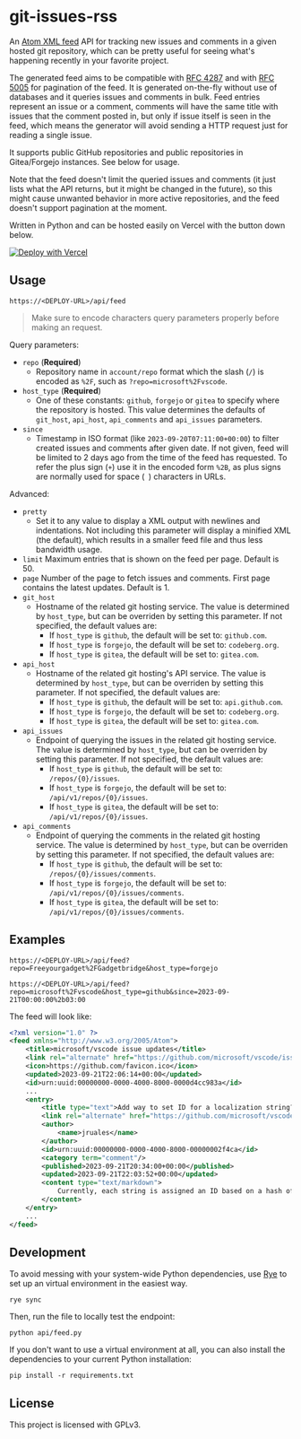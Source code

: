 # git-issues-rss

An [Atom XML feed](https://wikipedia.org/wiki/Atom_(web_standard)) API for tracking new issues and comments in a given hosted git repository, which can be pretty useful for seeing what's happening recently in your favorite project.

The generated feed aims to be compatible with [RFC 4287](https://datatracker.ietf.org/doc/html/rfc4287) and with [RFC 5005](https://datatracker.ietf.org/doc/html/rfc5005) for pagination of the feed. It is generated on-the-fly without use of databases and it queries issues and comments in bulk. Feed entries represent an issue or a comment, comments will have the same title with issues that the comment posted in, but only if issue itself is seen in the feed, which means the generator will avoid sending a HTTP request just for reading a single issue.

It supports public GitHub repositories and public repositories in Gitea/Forgejo instances. See below for usage.

Note that the feed doesn't limit the queried issues and comments (it just lists what the API returns, but it might be changed in the future), so this might cause unwanted behavior in more active repositories, and the feed doesn't support pagination at the moment.

Written in Python and can be hosted easily on Vercel with the button down below.

[![Deploy with Vercel](https://vercel.com/button)](https://vercel.com/new/clone?repository-url=https%3A%2F%2Fgithub.com%2Fysfchn%2Fgit-issues-rss)

## Usage

```
https://<DEPLOY-URL>/api/feed
```

> Make sure to encode characters query parameters properly before making an request.

Query parameters:

* `repo` (**Required**)
    * Repository name in `account/repo` format which the slash (`/`) is encoded as `%2F`, such as `?repo=microsoft%2Fvscode`.
* `host_type` (**Required**)
    * One of these constants: `github`, `forgejo` or `gitea` to specify where the repository is hosted. This value determines the defaults of `git_host`, `api_host`, `api_comments` and `api_issues` parameters.
* `since`
    * Timestamp in ISO format (like `2023-09-20T07:11:00+00:00`) to filter created issues and comments after given date. If not given, feed will be limited to 2 days ago from the time of the feed has requested. To refer the plus sign (`+`) use it in the encoded form `%2B`, as plus signs are normally used for space (` `) characters in URLs.

Advanced:

* `pretty`
    * Set it to any value to display a XML output with newlines and indentations. Not including this parameter will display a minified XML (the default), which results in a smaller feed file and thus less bandwidth usage.
* `limit`
    Maximum entries that is shown on the feed per page. Default is 50.
* `page`
    Number of the page to fetch issues and comments. First page contains the latest updates. Default is 1.
* `git_host`
    * Hostname of the related git hosting service. The value is determined by `host_type`, but can be overriden by setting this parameter. If not specified, the default values are:
        * If `host_type` is `github`, the default will be set to: `github.com`.
        * If `host_type` is `forgejo`, the default will be set to: `codeberg.org`.
        * If `host_type` is `gitea`, the default will be set to: `gitea.com`.
* `api_host`
    * Hostname of the related git hosting's API service. The value is determined by `host_type`, but can be overriden by setting this parameter. If not specified, the default values are:
        * If `host_type` is `github`, the default will be set to: `api.github.com`.
        * If `host_type` is `forgejo`, the default will be set to: `codeberg.org`.
        * If `host_type` is `gitea`, the default will be set to: `gitea.com`.
* `api_issues`
    * Endpoint of querying the issues in the related git hosting service. The value is determined by `host_type`, but can be overriden by setting this parameter. If not specified, the default values are:
        * If `host_type` is `github`, the default will be set to: `/repos/{0}/issues`.
        * If `host_type` is `forgejo`, the default will be set to: `/api/v1/repos/{0}/issues`.
        * If `host_type` is `gitea`, the default will be set to: `/api/v1/repos/{0}/issues`.
* `api_comments`
    * Endpoint of querying the comments in the related git hosting service. The value is determined by `host_type`, but can be overriden by setting this parameter. If not specified, the default values are:
        * If `host_type` is `github`, the default will be set to: `/repos/{0}/issues/comments`.
        * If `host_type` is `forgejo`, the default will be set to: `/api/v1/repos/{0}/issues/comments`.
        * If `host_type` is `gitea`, the default will be set to: `/api/v1/repos/{0}/issues/comments`.

## Examples

```
https://<DEPLOY-URL>/api/feed?repo=Freeyourgadget%2FGadgetbridge&host_type=forgejo
```

```
https://<DEPLOY-URL>/api/feed?repo=microsoft%2Fvscode&host_type=github&since=2023-09-21T00:00:00%2b03:00
```

The feed will look like:

```xml
<?xml version="1.0" ?>
<feed xmlns="http://www.w3.org/2005/Atom">
    <title>microsoft/vscode issue updates</title>
    <link rel="alternate" href="https://github.com/microsoft/vscode/issues"/>
    <icon>https://github.com/favicon.ico</icon>
    <updated>2023-09-21T22:06:14+00:00</updated>
    <id>urn:uuid:00000000-0000-4000-8000-0000d4cc983a</id>
    ...
    <entry>
        <title type="text">Add way to set ID for a localization string?</title>
        <link rel="alternate" href="https://github.com/microsoft/vscode/issues/193738"/>
        <author>
            <name>jruales</name>
        </author>
        <id>urn:uuid:00000000-0000-4000-8000-00000002f4ca</id>
        <category term="comment"/>
        <published>2023-09-21T20:34:00+00:00</published>
        <updated>2023-09-21T22:03:52+00:00</updated>
        <content type="text/markdown">
            Currently, each string is assigned an ID based on a hash of the English string and the comment. The problem with this is that any small change to a string or its comment will change the ID, requiring a new translation from scratch. It might be good to allow the user to specify an ID to use for a given English string. That way, if the user makes a small change to the English string, the ID will remain the same, and the translator will be able to use the old translation as a basis for the new translation, only changing the small part that was modified in the English string.
        </content>
    </entry>
    ...
</feed>
```

## Development

To avoid messing with your system-wide Python dependencies, use [Rye](https://rye-up.com/) to set up an virtual environment in the easiest way.

```
rye sync
```

Then, run the file to locally test the endpoint:

```
python api/feed.py
```

If you don't want to use a virtual environment at all, you can also install the dependencies to your current Python installation:

```
pip install -r requirements.txt
```

## License

This project is licensed with GPLv3.